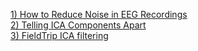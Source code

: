 [1) How to Reduce Noise in EEG Recordings](https://mentalab.com/insights/how-to-reduce-noise-in-eeg-recordings/4/2021)<br />
[2) Telling ICA Components Apart](https://labeling.ucsd.edu/tutorial/labels)<br />
[3) FieldTrip ICA filtering](https://www.fieldtriptoolbox.org/example/ica_eog/)<br />
